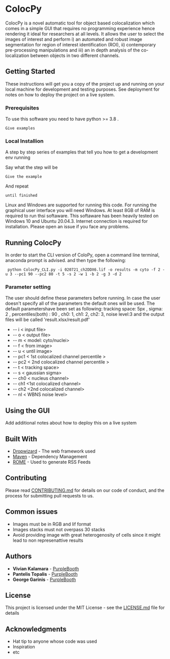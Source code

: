 # ColocPy

  ColocPy is  a novel automatic tool for object based colocalization which comes in a simple GUI that requires no programming experience hence rendering it ideal for researchers at all levels. It allows the user to select the images of interest and perform i) an automated and robust image segmentation for region of interest identification (ROI), ii) contemporary pre-processing manipulations and iii) an in depth analysis of the co-localization between objects in two different channels.  
	


## Getting Started

These instructions will get you a copy of the project up and running on your local machine for development and testing purposes. See deployment for notes on how to deploy the project on a live system.

### Prerequisites
 To use this software  you need to have python >= 3.8 .
```
Give examples
```

### Local Installion 

A step by step series of examples that tell you how to get a development env running

Say what the step will be

```
Give the example
```

And repeat

```
until finished
```

Linux and Windows are supported for running this code. For running the graphical user interface you will need Windows. At least 8GB of RAM is required to run thsi softaware. This softaware has been heavily tested on Windows 10 and Ubuntu 20.04.3. Internet connection is required for installation. Please open an issue if you face any problems.
## Running ColocPy
In order to start the CLI version of ColoPy, open a command line terminal, anaconda prompt is advised. and then type the following:

```
 python ColocPy_CLI.py -i 020721_ch2DDX6.lif -o results -m cyto -f 2 -u 3 --pc1 90 --pc2 80 -t 5 -s 2 -w 1 -b 2 -g 3 -d 2 
```
### Parameter setting

The user should define these parameters before running. In case the user doesn't specify all of the parameters the default ones will be used. The default parametershave been set as following: tracking space: 5px , sigma: 2 , percentiles(both) : 90 , ch0: 1, ch1: 2, ch2: 3, noise level:3 and the output files will be called 'result.xlsx/result.pdf' 

* -- i < input file>
* -- o < output file>
* -- m < model: cyto/nuclei>
* -- f < from image>
* -- u < until image>
* -- pc1 < 1st colocalized channel percentile >
* -- pc2 < 2nd colocalized channel percentile >
* -- t < tracking space>
* -- s  < gaussian sigma>
* -- ch0 < nucleus channel>
* -- ch1 <1st colocalized channel>
* -- ch2 <2nd colocalized channel>
* -- nl < WBNS noise level>
	

## Using the GUI

Add additional notes about how to deploy this on a live system

## Built With

* [Dropwizard](http://www.dropwizard.io/1.0.2/docs/) - The web framework used
* [Maven](https://maven.apache.org/) - Dependency Management
* [ROME](https://rometools.github.io/rome/) - Used to generate RSS Feeds

## Contributing

Please read [CONTRIBUTING.md](https://gist.github.com/PurpleBooth/b24679402957c63ec426) for details on our code of conduct, and the process for submitting pull requests to us.

## Common issues
* Images must be in RGB and lif format
* Images stacks must not overpass 30 stacks 
* Avoid providing image with great heterogenosity of cells since it might lead to non represenattive results

## Authors

* **Vivian Kalamara**  - [PurpleBooth](https://github.com/PurpleBooth)
* **Pantelis Topalis** - [PurpleBooth](https://github.com/PurpleBooth)
* **George Garinis**  - [PurpleBooth](https://github.com/PurpleBooth)

## License

This project is licensed under the MIT License - see the [LICENSE.md](LICENSE.md) file for details

## Acknowledgments

* Hat tip to anyone whose code was used
* Inspiration
* etc
